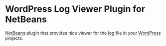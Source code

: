 # WordPress Log Viewer Plugin for NetBeans

[NetBeans][1] plugin that provides nice viewer for the [log][2] file in your [WordPress][3] projects.


[1]: https://netbeans.org/
[2]: https://codex.wordpress.org/Debugging_in_WordPress#WP_DEBUG_LOG
[3]: https://wordpress.org/

